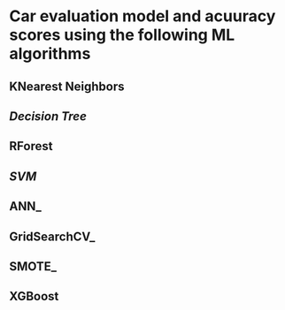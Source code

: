 # Car evaluation model and acuuracy scores using the following ML algorithms
## KNearest Neighbors
## _Decision Tree_
## RForest
## _SVM_
## ANN_
## GridSearchCV_
## SMOTE_
## XGBoost
